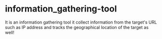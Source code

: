 # information_gathering-tool
It is an information gathering tool it collect information from the target's URL such as IP address and tracks the geographical location of the target as well!
